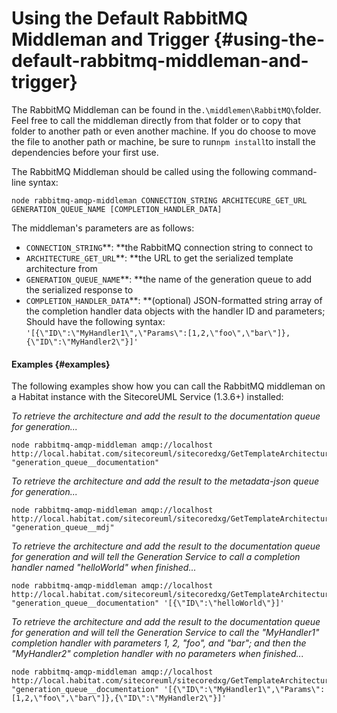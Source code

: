 # Using the Default RabbitMQ Middleman and Trigger {#using-the-default-rabbitmq-middleman-and-trigger}

The RabbitMQ Middleman can be found in the`.\middlemen\RabbitMQ\`folder. Feel free to call the middleman directly from that folder or to copy that folder to another path or even another machine. If you do choose to move the file to another path or machine, be sure to run`npm install`to install the dependencies before your first use.

The RabbitMQ Middleman should be called using the following command-line syntax:

```
node rabbitmq-amqp-middleman CONNECTION_STRING ARCHITECURE_GET_URL GENERATION_QUEUE_NAME [COMPLETION_HANDLER_DATA]
```

The middleman's parameters are as follows:

* `CONNECTION_STRING`**: **the RabbitMQ connection string to connect to
* `ARCHITECTURE_GET_URL`**: **the URL to get the serialized template architecture from
* `GENERATION_QUEUE_NAME`**: **the name of the generation queue to add the serialized response to
* `COMPLETION_HANDLER_DATA`**: **\(optional\) JSON-formatted string array of the completion handler data objects with the handler ID and parameters; Should have the following syntax: `'[{\"ID\":\"MyHandler1\",\"Params\":[1,2,\"foo\",\"bar\"]},{\"ID\":\"MyHandler2\"}]'`

#### Examples {#examples}

The following examples show how you can call the RabbitMQ middleman on a Habitat instance with the SitecoreUML Service \(1.3.6+\) installed:

_To retrieve the architecture and add the result to the documentation queue for generation..._

```
node rabbitmq-amqp-middleman amqp://localhost http://local.habitat.com/sitecoreuml/sitecoredxg/GetTemplateArchitecture "generation_queue__documentation"
```

_To retrieve the architecture and add the result to the metadata-json queue for generation..._

```
node rabbitmq-amqp-middleman amqp://localhost http://local.habitat.com/sitecoreuml/sitecoredxg/GetTemplateArchitecture "generation_queue__mdj"
```

_To retrieve the architecture and add the result to the documentation queue for generation and will tell the Generation Service to call a completion handler named "helloWorld" when finished..._

```
node rabbitmq-amqp-middleman amqp://localhost http://local.habitat.com/sitecoreuml/sitecoredxg/GetTemplateArchitecture "generation_queue__documentation" '[{\"ID\":\"helloWorld\"}]'
```

_To retrieve the architecture and add the result to the documentation queue for generation and will tell the Generation Service to call the "MyHandler1" completion handler with parameters 1, 2, "foo", and "bar"; and then the "MyHandler2" completion handler with no parameters when finished..._

```
node rabbitmq-amqp-middleman amqp://localhost http://local.habitat.com/sitecoreuml/sitecoredxg/GetTemplateArchitecture "generation_queue__documentation" '[{\"ID\":\"MyHandler1\",\"Params\":[1,2,\"foo\",\"bar\"]},{\"ID\":\"MyHandler2\"}]'
```

[          
](https://zkniebel.gitbooks.io/sitecoredxg/content/architecture/architecture-overview.html)

